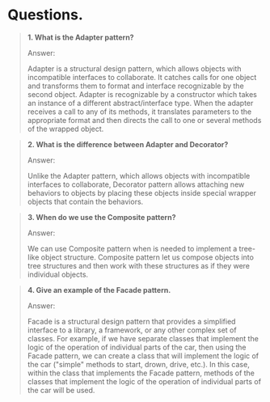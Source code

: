 # Questions.

> **1\. What is the Adapter pattern?**
>
> Answer:
> 
> Adapter is a structural design pattern, which allows objects with incompatible interfaces to collaborate.
> It catches calls for one object and transforms them to format and interface recognizable by the second object.
> Adapter is recognizable by a constructor which takes an instance of a different abstract/interface type. 
> When the adapter receives a call to any of its methods, 
> it translates parameters to the appropriate format 
> and then directs the call to one or several methods of the wrapped object.

> **2\. What is the difference between Adapter and Decorator?**
>
> Answer:
> 
> Unlike the Adapter pattern, which allows objects with incompatible interfaces to collaborate, 
> Decorator pattern allows attaching new behaviors to objects 
> by placing these objects inside special wrapper objects that contain the behaviors.

> **3\. When do we use the Composite pattern?**
>
> Answer:
> 
> We can use Composite pattern when is needed to implement a tree-like object structure.
> Composite pattern let us compose objects into tree structures 
> and then work with these structures as if they were individual objects.


> **4\. Give an example of the Facade pattern.**
>
> Answer:
> 
> Facade is a structural design pattern that provides a simplified interface to a library, 
> a framework, or any other complex set of classes. 
> For example, if we have separate classes that implement the logic of the operation of individual parts of the car, 
> then using the Facade pattern, we can create a class that will implement the logic 
> of the car ("simple" methods to start, drown, drive, etc.). 
> In this case, within the class that implements the Facade pattern, 
> methods of the classes that implement the logic of the operation of individual parts of the car will be used.
